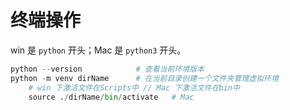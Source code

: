 # 终端操作

win 是 `python` 开头；Mac 是 `python3` 开头。

```python
python --version			# 查看当前环境版本
python -m venv dirName		# 在当前目录创建一个文件夹管理虚拟环境
	# win 下激活文件在Scripts中 // Mac 下激活文件在bin中
    source ./dirName/bin/activate	# Mac
```

